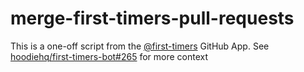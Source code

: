 # merge-first-timers-pull-requests

This is a one-off script from the [@first-timers](https://github.com/apps/first-timers) GitHub App. See [hoodiehq/first-timers-bot#265](https://github.com/hoodiehq/first-timers-bot/issues/265) for more context
